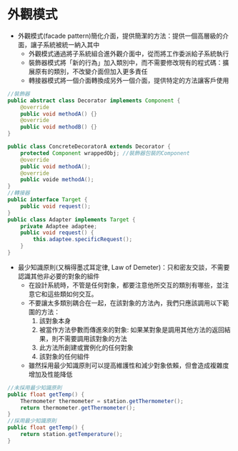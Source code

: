 # 外觀模式

- 外觀模式(facade pattern)簡化介面，提供簡潔的方法：提供一個高層級的介面，讓子系統被統一納入其中
    - 外觀模式通過將子系統組合進外觀介面中，從而將工作委派給子系統執行
    - 裝飾器模式將「新的行為」加入類別中，而不需要修改現有的程式碼：擴展原有的類別，不改變介面但加入更多責任
    - 轉接器模式將一個介面轉換成另外一個介面，提供特定的方法讓客戶使用

```java
//裝飾器
public abstract class Decorator implements Component {
    @override
    public void methodA() {}
    @override
    public void methodB() {}
}

public class ConcreteDecoratorA extends Decorator {
    protected Component wrappedObj; //裝飾器包裝的Component
    @override
    public void methodA();
    @override
    public voide methodA();
}
//轉接器
public interface Target {
    public void request();
}
public class Adapter implements Target {
    private Adaptee adaptee;
    public void request() {
        this.adaptee.specificRequest();
    }
}
```

- 最少知識原則(又稱得墨忒耳定律, Law of Demeter)：只和密友交談，不需要認識其他非必要的對象的組件
    - 在設計系統時，不管是任何對象，都要注意他所交互的類別有哪些，並注意它和這些類如何交互。
    - 不要讓太多類別耦合在一起，在該對象的方法內，我們只應該調用以下範圍的方法：
        1. 該對象本身
        2. 被當作方法參數而傳進來的對象: 如果某對象是調用其他方法的返回結果，則不需要調用該對象的方法
        3. 此方法所創建或實例化的任何對象
        4. 該對象的任何組件
    - 雖然採用最少知識原則可以提高維護性和減少對象依賴，但會造成複雜度增加及性能降低
```java
//未採用最少知識原則
public float getTemp() {
    Thermometer thermometer = station.getThermometer();
    return thermometer.getThermometer();
}
//採用最少知識原則
public float getTemp() {
    return station.getTemperature();
}
```
